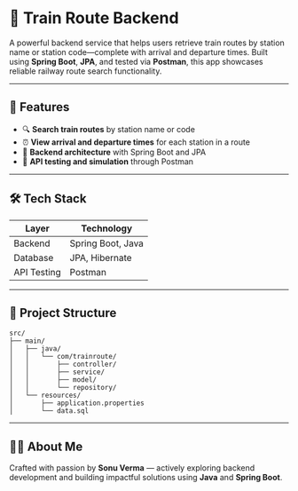 # 🚆 Train Route Backend

A powerful backend service that helps users retrieve train routes by station name or station code—complete with arrival and departure times. Built using **Spring Boot**, **JPA**, and tested via **Postman**, this app showcases reliable railway route search functionality.

---

## 📌 Features

- 🔍 **Search train routes** by station name or code
- ⏰ **View arrival and departure times** for each station in a route
- 🧠 **Backend architecture** with Spring Boot and JPA
- 🧪 **API testing and simulation** through Postman

---

## 🛠️ Tech Stack

| Layer        | Technology                |
|--------------|--------------------------|
| Backend      | Spring Boot, Java        |
| Database     | JPA, Hibernate           |
| API Testing  | Postman                  |

---

## 📁 Project Structure

```
src/
├── main/
│   ├── java/
│   │   └── com/trainroute/
│   │       ├── controller/
│   │       ├── service/
│   │       ├── model/
│   │       └── repository/
│   └── resources/
│       ├── application.properties
│       └── data.sql
```

---

## 🙋‍♂️ About Me

Crafted with passion by **Sonu Verma** — actively exploring backend development and building impactful solutions using **Java** and **Spring Boot**.
